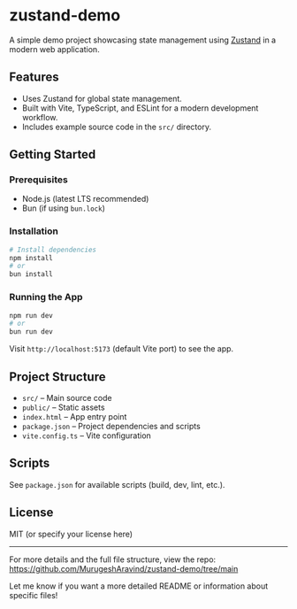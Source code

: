# zustand-demo

A simple demo project showcasing state management using [Zustand](https://github.com/pmndrs/zustand) in a modern web application.

## Features

- Uses Zustand for global state management.
- Built with Vite, TypeScript, and ESLint for a modern development workflow.
- Includes example source code in the `src/` directory.

## Getting Started

### Prerequisites

- Node.js (latest LTS recommended)
- Bun (if using `bun.lock`)

### Installation

```bash
# Install dependencies
npm install
# or
bun install
```

### Running the App

```bash
npm run dev
# or
bun run dev
```

Visit `http://localhost:5173` (default Vite port) to see the app.

## Project Structure

- `src/` – Main source code
- `public/` – Static assets
- `index.html` – App entry point
- `package.json` – Project dependencies and scripts
- `vite.config.ts` – Vite configuration

## Scripts

See `package.json` for available scripts (build, dev, lint, etc.).

## License

MIT (or specify your license here)

---

For more details and the full file structure, view the repo:  
https://github.com/MurugeshAravind/zustand-demo/tree/main

Let me know if you want a more detailed README or information about specific files!